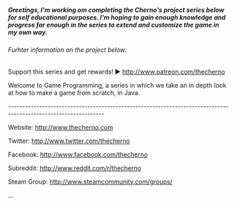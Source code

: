 <h5>Greetings, I'm working om completing the Cherno's project series below for self educational purposes. I'm hoping to gain enough knowledge and progress far enough in the series to extend and customize the game in my own way.</h5>

<h6>Furhter information on the project below:</h6>

Support this series and get rewards! ► http://www.patreon.com/thecherno

Welcome to Game Programming, a series in which we take an in depth look at how to make a game from scratch, in Java.

----------------------------------------­----------------------------------------­--------------------------------

Website: http://www.thecherno.com

Twitter: http://www.twitter.com/thecherno

Facebook: http://www.facebook.com/thecherno

Subreddit: http://www.reddit.com/r/thecherno

Steam Group: http://www.steamcommunity.com/groups/

...
